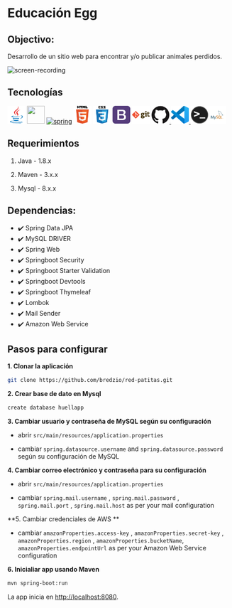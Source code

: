 # Educación Egg

## Objectivo:

Desarrollo de un sitio web para encontrar y/o publicar animales perdidos.

![screen-recording](https://user-images.githubusercontent.com/85000317/153296205-f6c7d2ae-2833-4cfd-9efe-56990abd6aa6.gif)


## Tecnologías
<p align="left"><a href="https://www.java.com" target="_blank"><img src="https://raw.githubusercontent.com/devicons/devicon/master/icons/java/java-original.svg" alt="java" width="40" height="40"/></a> 
<a href="https://developer.mozilla.org/es/docs/Web/JavaScript"><img src="https://raw.githubusercontent.com/get-icon/geticon/master/icons/javascript.svg"  width="40px" height="40"/></a>
<a href="https://spring.io/" target="_blank"><img src="https://www.vectorlogo.zone/logos/springio/springio-icon.svg" alt="spring" width="40" height="40"/></a>
<a href="https://www.w3.org/html/" target="_blank"><img src="https://raw.githubusercontent.com/github/explore/80688e429a7d4ef2fca1e82350fe8e3517d3494d/topics/html/html.png"  width="40px" height="40"/></a>
<a href="https://www.w3schools.com/css/" target="_blank"> <img src="https://raw.githubusercontent.com/github/explore/80688e429a7d4ef2fca1e82350fe8e3517d3494d/topics/css/css.png"  width="40px" height="40"/></a>
<a href="https://getbootstrap.com" target="_blank"><img src="https://raw.githubusercontent.com/github/explore/80688e429a7d4ef2fca1e82350fe8e3517d3494d/topics/bootstrap/bootstrap.png"  width="40px" height="40"/></a> 
<a href="https://git-scm.com/"><img src="https://raw.githubusercontent.com/github/explore/80688e429a7d4ef2fca1e82350fe8e3517d3494d/topics/git/git.png"  width="40px" height="40"/></a>
<a href="https://github.com/"><img src="https://raw.githubusercontent.com/github/explore/78df643247d429f6cc873026c0622819ad797942/topics/github/github.png"  width="40px" height="40"/>
<a href="https://code.visualstudio.com/" target="_blank"><img src="https://raw.githubusercontent.com/github/explore/80688e429a7d4ef2fca1e82350fe8e3517d3494d/topics/visual-studio-code/visual-studio-code.png"  width="40px"height="40"/> </a>
<img src="https://raw.githubusercontent.com/github/explore/80688e429a7d4ef2fca1e82350fe8e3517d3494d/topics/terminal/terminal.png"  width="40px" height="40"/><a href="https://www.mysql.com/" target="_blank"><img src="https://raw.githubusercontent.com/github/explore/80688e429a7d4ef2fca1e82350fe8e3517d3494d/topics/mysql/mysql.png" alt="java" width="40" height="40"/></a> </p>

## Requerimientos

1. Java - 1.8.x

2. Maven - 3.x.x

3. Mysql - 8.x.x

## Dependencias:
- ✔️ Spring Data JPA 
- ✔️ MySQL DRIVER
- ✔️ Spring Web
- ✔️ Springboot Security
- ✔️ Springboot Starter Validation
- ✔️ Springboot Devtools
- ✔️ Springboot Thymeleaf
- ✔️ Lombok
- ✔️ Mail Sender
- ✔️ Amazon Web Service


## Pasos para configurar

**1. Clonar la aplicación**

```bash
git clone https://github.com/bredzio/red-patitas.git
```

**2. Crear base de dato en Mysql**
```bash
create database huellapp
```

**3. Cambiar usuario y contraseña de MySQL según su configuración**

+ abrir `src/main/resources/application.properties`

+ cambiar `spring.datasource.username` and `spring.datasource.password` según su configuración de MySQL

**4. Cambiar correo electrónico y contraseña para su configuración**

+ abrir `src/main/resources/application.properties`

+ cambiar `spring.mail.username` , `spring.mail.password` , `spring.mail.port` , `spring.mail.host` as per your mail configuration


**5. Cambiar credenciales de AWS **

+ cambiar `amazonProperties.access-key` , `amazonProperties.secret-key` , `amazonProperties.region` , `amazonProperties.bucketName`, `amazonProperties.endpointUrl` as per your Amazon Web Service configuration


**6. Inicialiar app usando Maven**


```bash
mvn spring-boot:run
```

La app inicia en <http://localhost:8080>.
